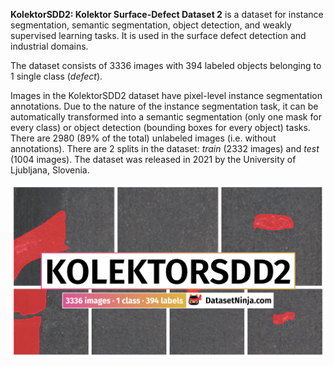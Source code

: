 **KolektorSDD2: Kolektor Surface-Defect Dataset 2** is a dataset for instance segmentation, semantic segmentation, object detection, and weakly supervised learning tasks. It is used in the surface defect detection and industrial domains. 

The dataset consists of 3336 images with 394 labeled objects belonging to 1 single class (*defect*).

Images in the KolektorSDD2 dataset have pixel-level instance segmentation annotations. Due to the nature of the instance segmentation task, it can be automatically transformed into a semantic segmentation (only one mask for every class) or object detection (bounding boxes for every object) tasks. There are 2980 (89% of the total) unlabeled images (i.e. without annotations). There are 2 splits in the dataset: *train* (2332 images) and *test* (1004 images). The dataset was released in 2021 by the University of Ljubljana, Slovenia.

<img src="https://github.com/dataset-ninja/kolektor-surface-defect-dataset-2/raw/main/visualizations/poster.png">

